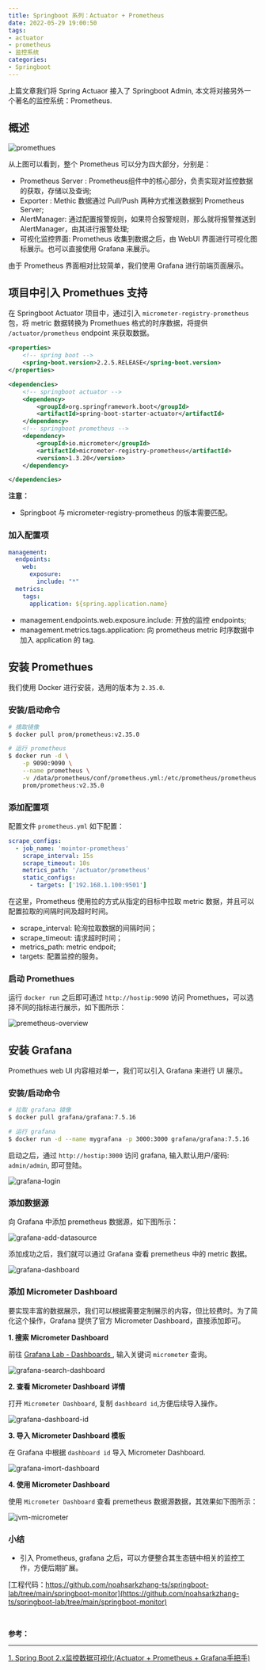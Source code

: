 ```yaml
---
title: Springboot 系列：Actuator + Prometheus
date: 2022-05-29 19:00:50
tags:
- actuator
- prometheus
- 监控系统
categories:
- Springboot
---
```


上篇文章我们将 Spring Actuaor 接入了 Springboot Admin, 本文将对接另外一个著名的监控系统：Prometheus.

<!-- more -->

## 概述

![promethues](/images/spring-cloud/promethues.svg "promethues")

从上图可以看到，整个 Prometheus 可以分为四大部分，分别是：

- Prometheus Server : Prometheus组件中的核心部分，负责实现对监控数据的获取，存储以及查询; 
- Exporter : Methic 数据通过 Pull/Push 两种方式推送数据到 Prometheus Server; 
- AlertManager: 通过配置报警规则，如果符合报警规则，那么就将报警推送到 AlertManager，由其进行报警处理; 
- 可视化监控界面: Prometheus 收集到数据之后，由 WebUI 界面进行可视化图标展示。也可以直接使用 Grafana 来展示。

由于 Prometheus 界面相对比较简单，我们使用 Grafana 进行前端页面展示。

## 项目中引入 Promethues 支持

在 Springboot Actuator 项目中，通过引入 `micrometer-registry-prometheus` 包，将 metric 数据转换为 Promethues 格式的时序数据，将提供 `/actuator/prometheus` endpoint 来获取数据。

```xml
<properties>
    <!-- spring boot -->
    <spring-boot.version>2.2.5.RELEASE</spring-boot.version>
</properties>

<dependencies>
    <!-- springboot actuator -->    
    <dependency>
        <groupId>org.springframework.boot</groupId>
        <artifactId>spring-boot-starter-actuator</artifactId>
    </dependency>
    <!-- springboot prometheus --> 
    <dependency>
        <groupId>io.micrometer</groupId>
        <artifactId>micrometer-registry-prometheus</artifactId>
        <version>1.3.20</version>
    </dependency>

</dependencies>
```

**注意：**
- Springboot 与 micrometer-registry-prometheus 的版本需要匹配。

### 加入配置项

```yaml
management:
  endpoints:
    web:
      exposure:
        include: "*"
  metrics:
    tags:
      application: ${spring.application.name}
```

- management.endpoints.web.exposure.include: 开放的监控 endpoints; 
- management.metrics.tags.application: 向 prometheus metric 时序数据中加入 application 的 tag.

## 安装 Promethues


我们使用 Docker 进行安装，选用的版本为 `2.35.0`.

### 安装/启动命令
```bash
# 摘取镜像
$ docker pull prom/prometheus:v2.35.0

# 运行 prometheus
$ docker run -d \
    -p 9090:9090 \
    --name prometheus \
    -v /data/prometheus/conf/prometheus.yml:/etc/prometheus/prometheus.yml \
    prom/prometheus:v2.35.0

```

### 添加配置项

配置文件 `prometheus.yml` 如下配置：
```yaml
scrape_configs:
  - job_name: 'mointor-prometheus'
    scrape_interval: 15s
    scrape_timeout: 10s
    metrics_path: '/actuator/prometheus'
    static_configs:
      - targets: ['192.168.1.100:9501']
```

在这里，Prometheus 使用拉的方式从指定的目标中拉取 metric 数据，并且可以配置拉取的间隔时间及超时时间。
- scrape_interval: 轮洵拉取数据的间隔时间；
- scrape_timeout: 请求超时时间；
- metrics_path: metric endpoit; 
- targets: 配置监控的服务。

### 启动 Promethues

运行 `docker run` 之后即可通过 `http://hostip:9090` 访问 Promethues，可以选择不同的指标进行展示，如下图所示：

![premetheus-overview](/images/spring-cloud/premetheus-overview.jpg "premetheus-overview")

## 安装 Grafana

Promethues web UI 内容相对单一，我们可以引入 Grafana 来进行 UI 展示。

### 安装/启动命令

```bash
# 拉取 grafana 镜像
$ docker pull grafana/grafana:7.5.16

# 运行 grafana
$ docker run -d --name mygrafana -p 3000:3000 grafana/grafana:7.5.16
```

启动之后，通过 `http://hostip:3000` 访问 grafana, 输入默认用户/密码: `admin/admin`, 即可登陆。

![grafana-login](/images/spring-cloud/grafana-login.jpg "grafana-login")

### 添加数据源

向 Grafana 中添加 premetheus 数据源，如下图所示：

![grafana-add-datasource](/images/spring-cloud/grafana-add-datasource.jpg "grafana-add-datasource")

添加成功之后，我们就可以通过 Grafana 查看 premetheus 中的 metric 数据。

![grafana-dashboard](/images/spring-cloud/grafana-dashboard.jpg "grafana-dashboard")

### 添加 Micrometer Dashboard

要实现丰富的数据展示，我们可以根据需要定制展示的内容，但比较费时。为了简化这个操作，Grafana 提供了官方 Micrometer Dashboard，直接添加即可。

**1. 搜索 Micrometer Dashboard**

前往 [Grafana Lab - Dashboards ](https://grafana.com/grafana/dashboards/), 输入关键词 `micrometer` 查询。

![grafana-search-dashboard](/images/spring-cloud/grafana-search-dashboard.jpg "grafana-search-dashboard")

**2. 查看 Micrometer Dashboard 详情**

打开 `Micrometer Dashboard`, 复制 `dashboard id`,方便后续导入操作。

![grafana-dashboard-id](/images/spring-cloud/grafana-dashboard-id.jpg "grafana-dashboard-id")

**3. 导入 Micrometer Dashboard 模板**

在 Grafana 中根据 `dashboard id` 导入 Micrometer Dashboard.

![grafana-imort-dashboard](/images/spring-cloud/grafana-imort-dashboard.jpg "grafana-imort-dashboard")

**4. 使用 Micrometer Dashboard**

使用 `Micrometer Dashboard` 查看 premetheus 数据源数据，其效果如下图所示：

![jvm-micrometer](/images/spring-cloud/jvm-micrometer.jpg "jvm-micrometer")

### 小结
- 引入 Prometheus, grafana 之后，可以方便整合其生态链中相关的监控工作，方便后期扩展。 


[工程代码：https://github.com/noahsarkzhang-ts/springboot-lab/tree/main/springboot-monitor](https://github.com/noahsarkzhang-ts/springboot-lab/tree/main/springboot-monitor)

</br>

**参考：**

----
[1]:https://www.itmuch.com/spring-boot/actuator-prometheus-grafana/

[1. Spring Boot 2.x监控数据可视化(Actuator + Prometheus + Grafana手把手)][1]
